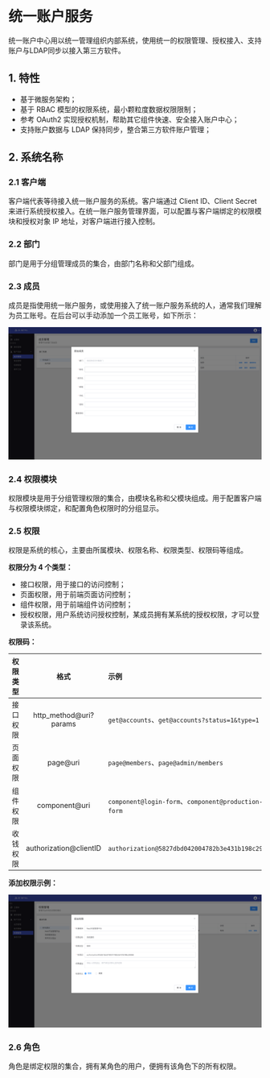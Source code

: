 # 统一账户服务

统一账户中心用以统一管理组织内部系统，使用统一的权限管理、授权接入、支持账户与LDAP同步以接入第三方软件。

## 1. 特性
* 基于微服务架构；
* 基于 RBAC 模型的权限系统，最小颗粒度数据权限限制；
* 参考 OAuth2 实现授权机制，帮助其它组件快速、安全接入账户中心；
* 支持账户数据与 LDAP 保持同步，整合第三方软件账户管理；


## 2. 系统名称

### 2.1 客户端
客户端代表等待接入统一账户服务的系统。客户端通过 Client ID、Client Secret 来进行系统授权接入。在统一账户服务管理界面，可以配置与客户端绑定的权限模块和授权对象 IP 地址，对客户端进行接入控制。

### 2.2 部门

部门是用于分组管理成员的集合，由部门名称和父部门组成。

### 2.3 成员

成员是指使用统一账户服务，或使用接入了统一账户服务系统的人，通常我们理解为员工账号。在后台可以手动添加一个员工账号，如下所示：

![](img/account-form.png)

### 2.4 权限模块

权限模块是用于分组管理权限的集合，由模块名称和父模块组成。用于配置客户端与权限模块绑定，和配置角色权限时的分组显示。

### 2.5 权限

权限是系统的核心，主要由所属模块、权限名称、权限类型、权限码等组成。

**权限分为 4 个类型：**

* 接口权限，用于接口的访问控制；
* 页面权限，用于前端页面访问控制；
* 组件权限，用于前端组件访问控制；
* 授权权限，用户系统访问授权控制，某成员拥有某系统的授权权限，才可以登录该系统。

**权限码：**

权限类型 | 格式 | 示例
:---|:---:|:---
接口权限 | http_method@uri?params | `get@accounts`、`get@accounts?status=1&type=1`
页面权限 | page@uri | `page@members`、`page@admin/members`
组件权限 | component@uri | `component@login-form`、`component@production-form`
收钱权限 | authorization@clientID | `authorization@5827dbd042004782b3e431b198c29268`


**添加权限示例：**

![](img/permission-form.png)


### 2.6 角色
角色是绑定权限的集合，拥有某角色的用户，便拥有该角色下的所有权限。

